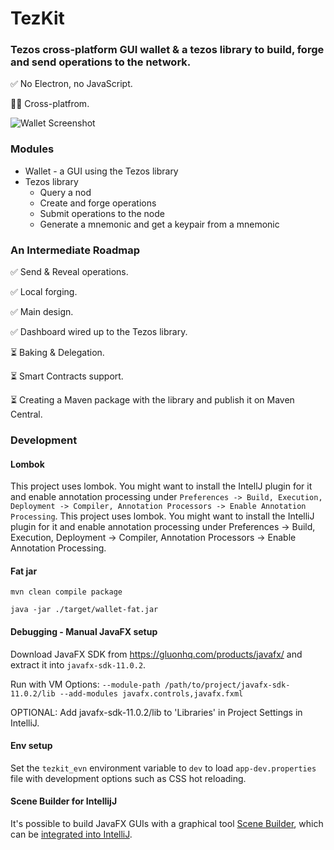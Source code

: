 # TezKit 

### Tezos cross-platform GUI wallet & a tezos library to build, forge and send operations to the network. 

✅ No Electron, no JavaScript. 

👨‍💻 Cross-platfrom.

![Wallet Screenshot](https://i.ibb.co/m079bbV/Screenshot-2020-08-19-at-14-15-40.png)

### Modules

* Wallet - a GUI using the Tezos library 
* Tezos library 
    * Query a nod
    * Create and forge operations
    * Submit operations to the node
    * Generate a mnemonic and get a keypair from a mnemonic

### An Intermediate Roadmap 

✅ Send & Reveal operations. 

✅ Local forging.

✅ Main design. 

✅ Dashboard wired up to the Tezos library.

⏳ Baking & Delegation.

⏳ Smart Contracts support. 

⏳ Creating a Maven package with the library and publish it on Maven Central.

### Development

#### Lombok

This project uses lombok. You might want to install the IntellJ plugin for it and enable annotation
processing under `Preferences -> Build, Execution, Deployment -> Compiler, Annotation Processors -> Enable Annotation Processing`.
This project uses lombok. You might want to install the IntelliJ plugin for it and enable annotation
processing under Preferences -> Build, Execution, Deployment -> Compiler, Annotation Processors -> Enable Annotation Processing.

#### Fat jar
`mvn clean compile package`

`java -jar ./target/wallet-fat.jar`


#### Debugging - Manual JavaFX setup
Download JavaFX SDK from https://gluonhq.com/products/javafx/ and extract it into `javafx-sdk-11.0.2`.

Run with VM Options: `--module-path /path/to/project/javafx-sdk-11.0.2/lib --add-modules javafx.controls,javafx.fxml`

OPTIONAL: Add javafx-sdk-11.0.2/lib to 'Libraries' in Project Settings in IntelliJ.

#### Env setup
Set the `tezkit_evn` environment variable to `dev` to load `app-dev.properties` file with 
development options such as CSS hot reloading. 

#### Scene Builder for IntellijJ 

It's possible to build JavaFX GUIs with a graphical tool [Scene Builder](https://gluonhq.com/products/scene-builder/), which can be [integrated
into IntelliJ](https://www.jetbrains.com/help/idea/opening-fxml-files-in-javafx-scene-builder.html#open-in-scene-builder).
